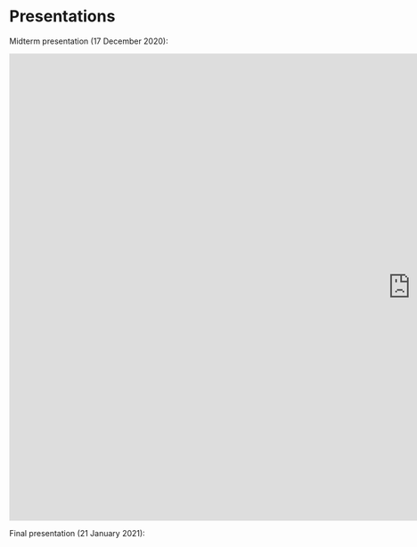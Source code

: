 # Presentations

Midterm presentation (17 December 2020):

<iframe src="https://docs.google.com/presentation/d/e/2PACX-1vSKg7ejmrtMZ1JwG-IbxGGojA29ExRD0tAgT9_maN03zj89_gBKNIHsLWxOGQeYYf1Cl8v1adJEITSb/embed?start=false&loop=false&delayms=5000" frameborder="0" width="1440" height="839" allowfullscreen="true" mozallowfullscreen="true" webkitallowfullscreen="true"></iframe>

Final presentation (21 January 2021):

